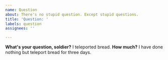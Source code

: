 ```yaml
---
name: Question
about: There's no stupid question. Except stupid questions.
title: 'Question: '
labels: question
assignees: ''

---
```


**What's your question, soldier?**
I teleported bread. 
**How much?**
I have done nothing but teleport bread for three days.
